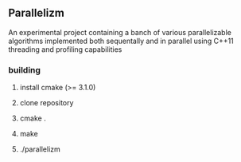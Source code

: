 ## Parallelizm

An experimental project containing a banch of various parallelizable algorithms implemented both sequentally and in parallel using C++11 threading and profiling capabilities


### building

1. install cmake (>= 3.1.0)

2. clone repository

3. cmake .

4. make

5. ./parallelizm